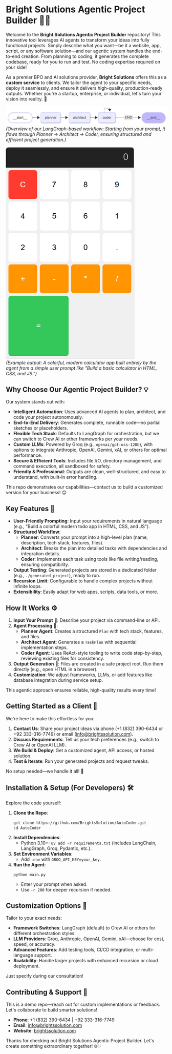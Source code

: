 # Bright Solutions Agentic Project Builder 🤖🚀

Welcome to the **Bright Solutions Agentic Project Builder** repository! This innovative tool leverages AI agents to transform your ideas into fully functional projects. Simply describe what you want—be it a website, app, script, or any software solution—and our agentic system handles the end-to-end creation. From planning to coding, it generates the complete codebase, ready for you to run and test. No coding expertise required on your side! 

As a premier BPO and AI solutions provider, **Bright Solutions** offers this as a **custom service** to clients. We tailor the agent to your specific needs, deploy it seamlessly, and ensure it delivers high-quality, production-ready outputs. Whether you're a startup, enterprise, or individual, let's turn your vision into reality. 🌟

![Agentic Flow Diagram](./resources/coder_buddy_diagram.png)  
*(Overview of our LangGraph-based workflow: Starting from your prompt, it flows through Planner → Architect → Coder, ensuring structured and efficient project generation.)*

![Demo Output Screenshot](./assets/screenshot.png)  
*(Example output: A colorful, modern calculator app built entirely by the agent from a simple user prompt like "Build a basic calculator in HTML, CSS, and JS.")*

## Why Choose Our Agentic Project Builder? 💡

Our system stands out with:
- **Intelligent Automation**: Uses advanced AI agents to plan, architect, and code your project autonomously.
- **End-to-End Delivery**: Generates complete, runnable code—no partial sketches or placeholders.
- **Flexible Tech Stack**: Defaults to LangGraph for orchestration, but we can switch to Crew AI or other frameworks per your needs.
- **Custom LLMs**: Powered by Groq (e.g., `openai/gpt-oss-120b`), with options to integrate Anthropic, OpenAI, Gemini, xAI, or others for optimal performance.
- **Secure & Efficient Tools**: Includes file I/O, directory management, and command execution, all sandboxed for safety.
- **Friendly & Professional**: Outputs are clean, well-structured, and easy to understand, with built-in error handling.

This repo demonstrates our capabilities—contact us to build a customized version for your business! 😊

## Key Features 🔑

- **User-Friendly Prompting**: Input your requirements in natural language (e.g., "Build a colorful modern todo app in HTML, CSS, and JS").
- **Structured Workflow**:
  - **Planner**: Converts your prompt into a high-level plan (name, description, tech stack, features, files).
  - **Architect**: Breaks the plan into detailed tasks with dependencies and integration details.
  - **Coder**: Implements each task using tools like file writing/reading, ensuring compatibility.
- **Output Testing**: Generated projects are stored in a dedicated folder (e.g., `./generated_project`), ready to run.
- **Recursion Limit**: Configurable to handle complex projects without infinite loops.
- **Extensibility**: Easily adapt for web apps, scripts, data tools, or more.

## How It Works ⚙️

1. **Input Your Prompt** 📝: Describe your project via command-line or API.
2. **Agent Processing** 🧠:
   - **Planner Agent**: Creates a structured `Plan` with tech stack, features, and files.
   - **Architect Agent**: Generates a `TaskPlan` with sequential implementation steps.
   - **Coder Agent**: Uses ReAct-style tooling to write code step-by-step, reviewing existing files for consistency.
3. **Output Generation** 📂: Files are created in a safe project root. Run them directly (e.g., open HTML in a browser).
4. **Customization**: We adjust frameworks, LLMs, or add features like database integration during service setup.

This agentic approach ensures reliable, high-quality results every time!

## Getting Started as a Client 👥

We're here to make this effortless for you:
1. **Contact Us**: Share your project ideas via phone (+1 (832) 390-6434 or +92 333-316-7749) or email (info@brightssolution.com).
2. **Discuss Requirements**: Tell us your tech preferences (e.g., switch to Crew AI or OpenAI LLM).
3. **We Build & Deploy**: Get a customized agent, API access, or hosted solution.
4. **Test & Iterate**: Run your generated projects and request tweaks.

No setup needed—we handle it all! 🚀

## Installation & Setup (For Developers) 🛠️

Explore the code yourself:
1. **Clone the Repo**:
   ```
   git clone https://github.com/BrightsSolution/AutoCoder.git
   cd AutoCoder
   ```
2. **Install Dependencies**:
   - Python 3.10+: `uv add -r requirements.txt` (includes LangChain, LangGraph, Groq, Pydantic, etc.).
3. **Set Environment Variables**:
   - Add `.env` with `GROQ_API_KEY=your_key`.
4. **Run the Agent**:
   ```
   python main.py
   ```
   - Enter your prompt when asked.
   - Use `-r 200` for deeper recursion if needed.

## Customization Options 🎨

Tailor to your exact needs:
- **Framework Switches**: LangGraph (default) to Crew AI or others for different orchestration styles.
- **LLM Providers**: Groq, Anthropic, OpenAI, Gemini, xAI—choose for cost, speed, or accuracy.
- **Advanced Features**: Add testing tools, CI/CD integration, or multi-language support.
- **Scalability**: Handle larger projects with enhanced recursion or cloud deployment.

Just specify during our consultation!

## Contributing & Support 🤝

This is a demo repo—reach out for custom implementations or feedback. Let's collaborate to build smarter solutions!

- **Phone**: +1 (832) 390-6434 | +92 333-316-7749
- **Email**: info@brightssolution.com
- **Website**: [brightssolution.com](https://brightssolution.com)

Thanks for checking out Bright Solutions Agentic Project Builder. Let's create something extraordinary together! 🌐✨